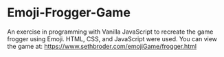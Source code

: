 # Emoji-Frogger-Game
An exercise in programming with Vanilla JavaScript to recreate the game frogger using Emoji.
HTML, CSS, and JavaScript were used.
You can view the game at:
https://www.sethbroder.com/emojiGame/frogger.html
